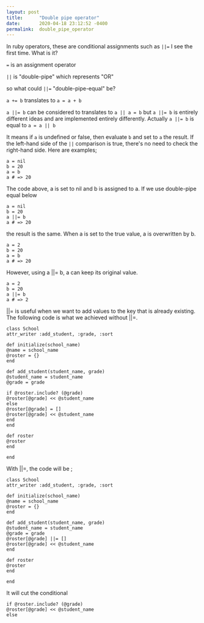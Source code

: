 ```yaml
---
layout: post
title:      "Double pipe operator"
date:       2020-04-18 23:12:52 -0400
permalink:  double_pipe_operator
---
```



In ruby operators, these are conditional assignments such as `||=` I see the first time. What is it?

`=` is an assignment operator

`||` is "double-pipe" which represents "OR"

so what could `||=` "double-pipe-equal" be?

`a += b` translates to `a = a + b`

`a ||= b` can be considered to translates to `a || a = b` but `a ||= b` is entirely different ideas and are implemented entirely differently. 
Actually `a ||= b` is equal to `a = a || b`

It means if `a` is undefined or false, then evaluate `b` and set to `a` the result. If the left-hand side of the `||` comparison is true, there's no need to check the right-hand side.
Here are examples;

```
a = nil
b = 20
a = b
a # => 20
```

The code above, a is set to nil and b is assigned to a. If we use double-pipe equal below

```
a = nil
b = 20
a ||= b
a # => 20
```

the result is the same.
When a is set to the true value, a is overwritten by b.

```
a = 2
b = 20
a = b
a # => 20
```

However, using a ||= b, a can keep its original value.

```
a = 2
b = 20
a ||= b
a # => 2
```

||= is useful when we want to add values to the key that is already existing. The following code is what we achieved without ||=.

```
class School
attr_writer :add_student, :grade, :sort

def initialize(school_name)
@name = school_name
@roster = {}
end

def add_student(student_name, grade)
@student_name = student_name
@grade = grade

if @roster.include? (@grade)
@roster[@grade] << @student_name
else
@roster[@grade] = [] 
@roster[@grade] << @student_name
end
end

def roster
@roster
end

end
```


With ||=, the code will be ;

```
class School
attr_writer :add_student, :grade, :sort

def initialize(school_name)
@name = school_name
@roster = {}
end

def add_student(student_name, grade)
@student_name = student_name
@grade = grade
@roster[@grade] ||= [] 
@roster[@grade] << @student_name
end

def roster
@roster
end

end
```

It will cut the conditional

```
if @roster.include? (@grade)
@roster[@grade] << @student_name
else
```

